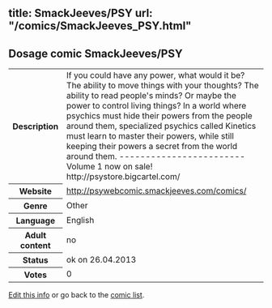 title: SmackJeeves/PSY
url: "/comics/SmackJeeves_PSY.html"
---
Dosage comic SmackJeeves/PSY
-----------------------------------------

<p id="msg"></p>
<script type="text/javascript">
if (window.location.search === '?edit_info_mail=sent_ok') {
  var elem = document.getElementById("msg");
  elem.innerHTML = 'Edited information sucessfully sent.';
  elem.className = 'ok';
}
</script>
<table class="comicinfo">
<tr>
<th>Description</th><td>If you could have any power, what would it be? The ability to move things with your thoughts? The ability to read people's minds? Or maybe the power to control living things? In a world where psychics must hide their powers from the people around them, specialized psychics called Kinetics must learn to master their powers, while still keeping their powers a secret from the world around them. ------------------------ Volume 1 now on sale! http://psystore.bigcartel.com/</td>
</tr>
<tr>
<th>Website</th><td><a href="http://psywebcomic.smackjeeves.com/comics/">http://psywebcomic.smackjeeves.com/comics/</a></td>
</tr>
<tr>
<th>Genre</th><td>Other</td>
</tr>
<tr>
<th>Language</th><td>English</td>
</tr>
<tr>
<th>Adult content</th><td>no</td>
</tr>
<tr>
<th>Status</th><td>ok on 26.04.2013</td>
</tr>
<tr>
<th>Votes</th><td>0</td>
</tr>
</table>

[Edit this info](SmackJeeves_PSY_edit.html) or go back to the [comic list](../comic-index.html).
